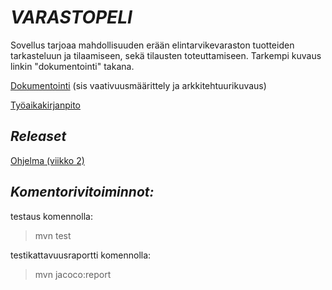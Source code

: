 # *VARASTOPELI*

Sovellus tarjoaa mahdollisuuden erään elintarvikevaraston tuotteiden tarkasteluun ja tilaamiseen, sekä tilausten toteuttamiseen. Tarkempi kuvaus linkin "dokumentointi" takana.

[Dokumentointi](https://github.com/Hipsterisiili/ohjelmistotuotanto/blob/master/dokumentointi/dokumentointi1.txt) (sis vaativuusmäärittely ja arkkitehtuurikuvaus)

[Työaikakirjanpito](https://github.com/Hipsterisiili/ohjelmistotuotanto/blob/master/dokumentointi/tyoaikakirjanpito.txt)

## *Releaset*

[Ohjelma (viikko 2)](https://github.com/Hipsterisiili/ohjelmistotuotanto/tree/master/ot-varastopeli)

## *Komentorivitoiminnot:*

testaus komennolla:
>mvn test

testikattavuusraportti komennolla:
>mvn jacoco:report
